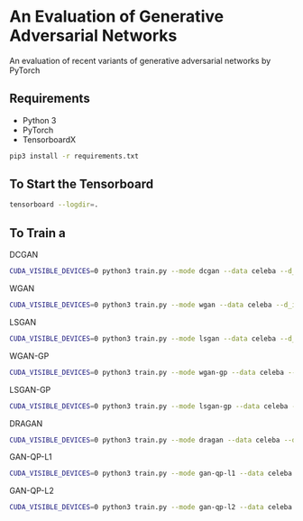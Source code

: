 # An Evaluation of Generative Adversarial Networks

An evaluation of recent variants of generative adversarial networks by PyTorch

## Requirements

* Python 3
* PyTorch
* TensorboardX

```bash
pip3 install -r requirements.txt
```


## To Start the Tensorboard

```bash
tensorboard --logdir=.
```


## To Train a

DCGAN

```bash
CUDA_VISIBLE_DEVICES=0 python3 train.py --mode dcgan --data celeba --d_iters 1 --g_iters 2 --gpu --ttur
```

WGAN

```bash
CUDA_VISIBLE_DEVICES=0 python3 train.py --mode wgan --data celeba --d_iters 5 --g_iters 1 --gpu --ttur
```

LSGAN

```bash
CUDA_VISIBLE_DEVICES=0 python3 train.py --mode lsgan --data celeba --d_iters 1 --g_iters 1 --gpu --ttur
```

WGAN-GP

```bash
CUDA_VISIBLE_DEVICES=0 python3 train.py --mode wgan-gp --data celeba --d_iters 5 --g_iters 1 --gpu --ttur
```

LSGAN-GP

```bash
CUDA_VISIBLE_DEVICES=0 python3 train.py --mode lsgan-gp --data celeba --d_iters 1 --g_iters 1 --gpu --ttur
```

DRAGAN

```bash
CUDA_VISIBLE_DEVICES=0 python3 train.py --mode dragan --data celeba --d_iters 1 --g_iters 1 --gpu --ttur
```

GAN-QP-L1

```bash
CUDA_VISIBLE_DEVICES=0 python3 train.py --mode gan-qp-l1 --data celeba --d_iters 2 --g_iters 1 --gpu --ttur
```

GAN-QP-L2

```bash
CUDA_VISIBLE_DEVICES=0 python3 train.py --mode gan-qp-l2 --data celeba --d_iters 2 --g_iters 1 --gpu --ttur
```
